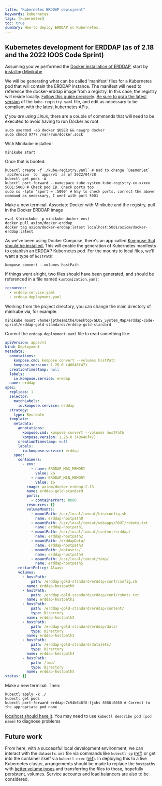 ```yaml
---
title: "Kubernetes ERDDAP deployment"
keywords: kubernetes
tags: [kubernetes]
toc: true
summary: How-to deploy ERDDAP on Kubernetes.
---
```


## Kubernetes development for ERDDAP (as of 2.18 and the 2022 IOOS Code Sprint)

Assuming you've performed the [Docker installation of ERDDAP](/erddap-gold-standard/index.html), start by [installing Minikube](https://minikube.sigs.k8s.io/docs/start/).

We will be generating what can be called 'manifest' files for a Kubernetes pod that will contain the ERDDAP instance. The manifest will need to reference the docker-erddap image from a registry. In this case, the registry will reside locally. [Follow this guide precisely](https://hasura.io/blog/sharing-a-local-registry-for-minikube-37c7240d0615/). [Be sure to grab the latest version](https://gist.github.com/coco98/b750b3debc6d517308596c248daf3bb1) of the `kube-registry.yaml` file, and edit as necessary to be compliant with the latest kubernetes APIs. 

*If you are using Linux*, there are a couple of commands that will need to be executed to avoid having to run Docker as root:

```shell
sudo usermod -aG docker $USER && newgrp docker
sudo chmod 0777 /var/run/docker.sock
```

With Minikube installed:

```shell
minikube start
```

Once that is booted:

```shell
kubectl create -f ./kube-registry.yaml` # Had to change `DaemonSet` `apiVersion` to `apps/v1` as of 2022/04/28
kubectl get pods -A
kubectl port-forward --namespace kube-system kube-registry-xx-xxxxx 5001:5000 # Check pod ID. Check ports too
sudo ss -lptn 'sport = :5000' # Way to check ports, correct the above command as necessary, I went with port 5001
```

Make a new terminal. Associate Docker with Minikube and the registry, pull in the Docker ERDDAP image

```shell
eval $(minikube -p minikube docker-env)
docker pull axiom/docker-erddap
docker tag axiom/docker-erddap:latest localhost:5001/axiom/docker-erddap:latest
```

As we've been using Docker Compose, there's an app called [Kompose that should be installed.](https://kubernetes.io/docs/tasks/configure-pod-container/translate-compose-kubernetes/) This will enable the generation of Kubernetes manifests to establish an ERDDAP Kubernetes pod. For the mounts to local files, we'll want a type of `hostPath`:

```shell
kompose convert --volumes hostPath
```
If things went alright, two files should have been generated, and should be referenced in a file named `kustomization.yaml`:

```yaml
resources:
  - erddap-service.yaml
  - erddap-deployment.yaml
```

Working from the project directory, you can change the main directory of minikube via, for example:

```shell
minikube mount /home/jpthesmithe/Desktop/GLOS_System_Map/erddap-code-sprint/erddap-gold-standard:/erddap-gold-standard
```

Correct the `erddap-deployment.yaml` file to read something like:

```yaml
apiVersion: apps/v1
kind: Deployment
metadata:
  annotations:
    kompose.cmd: kompose convert --volumes hostPath
    kompose.version: 1.26.0 (40646f47)
  creationTimestamp: null
  labels:
    io.kompose.service: erddap
  name: erddap
spec:
  replicas: 1
  selector:
    matchLabels:
      io.kompose.service: erddap
  strategy:
    type: Recreate
  template:
    metadata:
      annotations:
        kompose.cmd: kompose convert --volumes hostPath
        kompose.version: 1.26.0 (40646f47)
      creationTimestamp: null
      labels:
        io.kompose.service: erddap
    spec:
      containers:
        - env:
            - name: ERDDAP_MAX_MEMORY
              value: 2G
            - name: ERDDAP_MIN_MEMORY
              value: 1G
          image: axiom/docker-erddap:2.18
          name: erddap-gold-standard
          ports:
            - containerPort: 8080
          resources: {}
          volumeMounts:
            - mountPath: /usr/local/tomcat/bin/config.sh
              name: erddap-hostpath0
            - mountPath: /usr/local/tomcat/webapps/ROOT/robots.txt
              name: erddap-hostpath1
            - mountPath: /usr/local/tomcat/content/erddap/
              name: erddap-hostpath2
            - mountPath: /erddapData/
              name: erddap-hostpath3
            - mountPath: /datasets/
              name: erddap-hostpath4
            - mountPath: /usr/local/tomcat/temp/
              name: erddap-hostpath5
      restartPolicy: Always
      volumes:
        - hostPath:
            path: /erddap-gold-standard/erddap/conf/config.sh
          name: erddap-hostpath0
        - hostPath:
            path: /erddap-gold-standard/erddap/conf/robots.txt
          name: erddap-hostpath1
        - hostPath:
            path: /erddap-gold-standard/erddap/content/
            type: Directory
          name: erddap-hostpath2
        - hostPath:
            path: /erddap-gold-standard/erddap/data/
            type: Directory
          name: erddap-hostpath3
        - hostPath:
            path: /erddap-gold-standard/datasets/
            type: Directory
          name: erddap-hostpath4
        - hostPath:
            path: /tmp/
            type: Directory
          name: erddap-hostpath5
status: {}
```

Make a new terminal. Then:

```shell
kubectl apply -k ./
kubectl get pods
kubectl port-forward erddap-7c94b648f8-ljxhs 8080:8080 # Correct to the appropriate pod name
```

[localhost should have it](http://localhost:8080/erddap/index.html). You may need to use `kubectl describe pod [pod name]` to diagnose problems

## Future work

From here, with a successful local development environment, we can interact with the `datasets.xml` file via commands like `kubectl cp` ([ref](https://kubernetes.io/docs/reference/generated/kubectl/kubectl-commands#cp)) or get into the container itself via `kubectl exec` ([ref](https://kubernetes.io/docs/reference/generated/kubectl/kubectl-commands#exec)). In deploying this to a live Kubernetes cluster, arrangements should be made to replace the `hostpath`s with [better volume types](https://kubernetes.io/docs/concepts/storage/volumes/) and transferring the files to those, hopefully persistent, volumes. Service accounts and load balancers are also to be considered.
